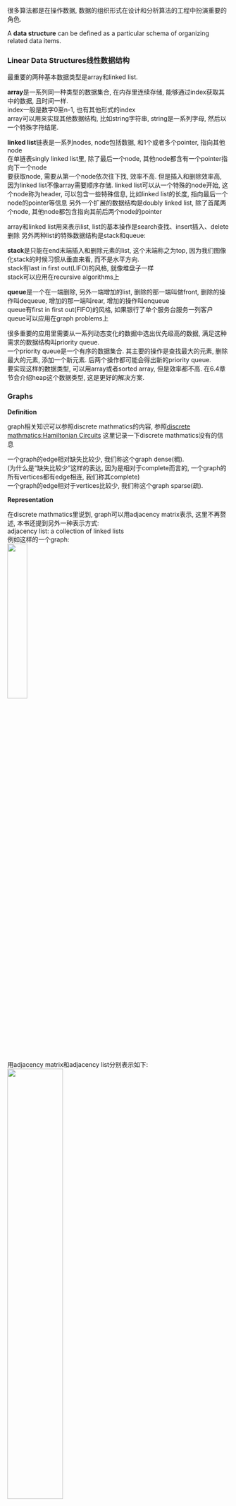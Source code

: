 很多算法都是在操作数据, 数据的组织形式在设计和分析算法的工程中扮演重要的角色.

A **data structure** can be defined as a particular schema of organizing related data items.

<a id="markdown-linear-data-structures线性数据结构" name="linear-data-structures线性数据结构"></a>
### Linear Data Structures线性数据结构

最重要的两种基本数据类型是array和linked list.

**array**是一系列同一种类型的数据集合, 在内存里连续存储, 能够通过index获取其中的数据, 且时间一样.  
index一般是数字0至n-1, 也有其他形式的index  
array可以用来实现其他数据结构, 比如string字符串, string是一系列字母, 然后以一个特殊字符结尾.

**linked list**链表是一系列nodes, node包括数据, 和1个或者多个pointer, 指向其他node  
在单链表singly linked list里, 除了最后一个node, 其他node都含有一个pointer指向下一个node  
要获取node, 需要从第一个node依次往下找, 效率不高. 但是插入和删除效率高, 因为linked list不像array需要顺序存储.
linked list可以从一个特殊的node开始, 这个node称为header, 可以包含一些特殊信息, 比如linked list的长度, 指向最后一个node的pointer等信息
另外一个扩展的数据结构是doubly linked list, 除了首尾两个node, 其他node都包含指向其前后两个node的pointer  

array和linked list用来表示list, list的基本操作是search查找、insert插入、delete删除
另外两种list的特殊数据结构是stack和queue:

**stack**是只能在end末端插入和删除元素的list, 这个末端称之为top, 因为我们图像化stack的时候习惯从垂直来看, 而不是水平方向.  
stack有last in first out(LIFO)的风格, 就像堆盘子一样  
stack可以应用在recursive algorithms上

**queue**是一个在一端删除, 另外一端增加的list, 删除的那一端叫做front, 删除的操作叫dequeue, 增加的那一端叫rear, 增加的操作叫enqueue  
queue有first in first out(FIFO)的风格, 如果银行了单个服务台服务一列客户  
queue可以应用在graph problems上

很多重要的应用里需要从一系列动态变化的数据中选出优先级高的数据, 满足这种需求的数据结构叫priority queue.  
一个priority queue是一个有序的数据集合. 其主要的操作是查找最大的元素, 删除最大的元素, 添加一个新元素. 后两个操作都可能会得出新的priority queue.  
要实现这样的数据类型, 可以用array或者sorted array, 但是效率都不高. 在6.4章节会介绍heap这个数据类型, 这是更好的解决方案.

### Graphs

**Definition**

graph相关知识可以参照discrete mathmatics的内容, 参照[discrete mathmatics:Hamiltonian Circuits](./docs/discrete_mathmatics/Chapter_10_GRAPHS_AND_TREES)
这里记录一下discrete mathmatics没有的信息

一个graph的edge相对缺失比较少, 我们称这个graph dense(稠).  
(为什么是“缺失比较少”这样的表达, 因为是相对于complete而言的, 一个graph的所有vertices都有edge相连, 我们称其complete)  
一个graph的edge相对于vertices比较少, 我们称这个graph sparse(疏).  

**Representation**

在discrete mathmatics里说到, graph可以用adjacency matrix表示, 这里不再赘述, 本书还提到另外一种表示方式:  
adjacency list: a collection of linked lists  
例如这样的一个graph:  
<img src="./_images/graph1.png" width=30%>  
用adjacency matrix和adjacency list分别表示如下:  
<img src="./_images/graph_representation.png" width=50%>  

如果graph sparse, 那么用adjacency list表示, 更节省空间. 反之, adjacency matrix更好.  
另外两种方式的选择, 也需要据问题和算法的类型而定

**Weighted Graphs**

Weighted Graph是指给edge赋给数值的graph. 这个数值称为weights或者costs.  
这个类型的graph是来源于现实世界的问题: 比如最短路径等等.

weighted graph也可以用上面的两种方法表示, 如下图:  
<img src="./_images/weighted_graph.png" width=50%>  
$\infty$表示两个vertices没有edge相连

**Paths and Cycles**

这里的path指的是discrete mathmatics里的walk  
simple path指的是discrete mathmatics里的path

cycle指的是discrete mathmatics里的circuit  
如果一个graph没有cycle, 那么我们说这个graph acyclic

### Trees

tree相关知识可以参照discrete mathmatics的内容, 参照[discrete mathmatics: tree](./docs/discrete_mathmatics/Chapter_10_GRAPHS_AND_TREES?id=_105-trees-树)

tree是一个没有cycle(circuit), 且是connected的graph, 如果不connected, 那么就是forest

tree的edge的数量是vertices的数量减1

**Rooted Trees**

我们可以从一个tree里选取一个点, 称之为**root**, 其他点都有唯一一条simple path到达root(这是由tree的特性决定的, 如果存在多条, 则会构成cycle)  
显示的时候可以把root放在最上面, 我们称这样的tree为**rooted tree**

对于一个tree T上的一个vertex v, 从root到v的simple path上的vertices成为v的**ancestors**(包括v), 如果排除v, 则是**proper ancestors**  
如果edge {u, v}是这条simple path上的最后一条edge, 那么u是v的parent, v是u的child.  
如果vertices的parent相同, 则它们是**siblings**  
没有child的vertex称为**leaf**  
一个vertex至少有一个child, 称之为**parental**
vertices的ancestor是v, 那么这些vertices称之为v的**descendants**, 排除v则称之为**proper descendants**  
一个vertex v和它的所有descendants以及相连的edges称之为T的**subtree**, 其为root为v的rooted tree  
v的**depth**是从root到v的simple path的长度  
tree的**height**是指所有顶点里最长的simple path的长度

**Ordered Trees**  

ordered tree是指一个tree, 它的所有vertices的children都是有序的

**binary tree**是指所有vertices最多只有2个children的tree.  
两个children可以称为**left child, right child**  
以这两个children作为root的tree称为**left subtree, right subtree**  
如果所有vertices都大于left subtree上的vertices, 小于right subtree上的vertices, 那么这个tree称为**binary search tree**  
binary tree满足:  
$$log_2n \le h \le n-1$$
n是vertices数量, h是高度  

binary tree在计算机里可以用linked list来表示, 每个node包含自身的值, 以及left child和right child的pointer  

ordered tree可以用first child-next sibling representation方法表示, 同样是用linked list, 每个node包含自身的值, 以及第一个child的pointer, 和下一个sibling的pointer 

### Sets and Dictionaries

**set**是一组无序的但是unique的元素elements.  
我们可以详细指定其中的元素, 也可以用满足公共的属性来表示.  
set的基本操作有: 检查某元素是否属于这个set, 计算两个set的union, 以及intersection

set的表示方法:  
书中提到了一种很有意思的表示方法: 一个set s是一个large set的subset, 这个large set我们称为universal set.  
我们可以用bit string来表示这个set s, 例如universal set是{1, 2, 3, 4, 5, 6, 7, 8, 9}, s是{2, 3, 5, 7}  
那么我们可以用011010100来表示s, 值得注意的是: 我们假定universal是有序的.  
这样表示的好处是执行set操作非常快, 不好的地方是占用内存比较大.

如果我们在上面提到的set的操作的基础上, 还要进行搜索, 添加, 删除. 我们就需要用到这种数据结构了: **Dictionary**  


我们在说上面这些数据结构的时候, 都会特别提到这些这些数据结构需要支持什么操作.  
这些操作实际上构成了这些抽象数据的重要决定特征. 从queue、stack就能看出来.  
在计算机科学里有个术语叫ADT(abstract data type).  
在面向对象的语言里, 如C++, 可以自定义数据类型, 我们称之为class 

### Excercises

1. array在内存里是顺序存储的

2. 对于sorted array, 可以用binary search. 对于linked list, 没有办法, 从第一个开始查

3. (a, c), (c, d)

4. 除了对角线, matrix其他元素都是1; 对角线又一个元素是1; 其中一行和对应的列是0, 自身连自身可以是1.

5. 没有idea. 之后的章节有讲解.

6. discrete mathmatics里有证明  

7. 实现查找、增加、删除的操作; 铜钱一个一样, 但是需要做这些操作之后还要保持sorted; 用linked list表示, 操作时还要保持binary search tree的属性, 操作包括增加节点, 搜索节点, 删除节点.

8. no idea

9. sorted array; dictionary; 涉及postfix notation, 以后看吧.

10. anagram algorithm  
ALGORITHM check_anagram  
// Input: string a, string b  
// Output: boolean whether a and b is anagram  
init a array count with 256 zero  
int i = 0  
while a[i] and b[i]:  
  count[a[i]] ++  
  count[b[i]] --  
  i++  
if a[i] or b[i]:  
  return false  
for i in count:  
  if i != 0:  
    return false  
return true
代码见<a href="../../code/1_Introduction/1.4_Fundamental_Data_Structures/e10_anagram.cpp">anagram algorithm</a>